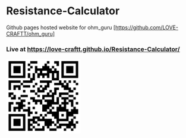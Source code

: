 # Resistance-Calculator

Github pages hosted website for ohm_guru [https://github.com/LOVE-CRAFTT/ohm_guru]


### Live at https://love-craftt.github.io/Resistance-Calculator/

<img src="./websiteQR.png" alt="Website QR Code" style="width: 200px; height: 200px;">
